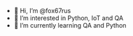 - 👋 Hi, I’m @fox67rus
- 👀 I’m interested in Python, IoT and QA
- 🌱 I’m currently learning QA and Python


<!---
fox67rus/fox67rus is a ✨ special ✨ repository because its `README.md` (this file) appears on your GitHub profile.
You can click the Preview link to take a look at your changes.
--->

